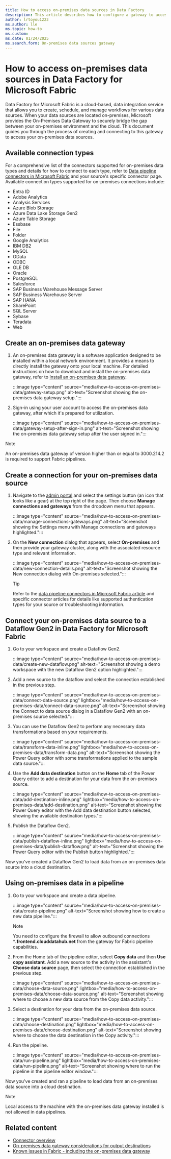 ```yaml
---
title: How to access on-premises data sources in Data Factory
description: This article describes how to configure a gateway to access on-premises data sources from Data Factory for Microsoft Fabric.
author: lrtoyou1223
ms.author: lle
ms.topic: how-to
ms.custom:
ms.date: 01/24/2025
ms.search.form: On-premises data sources gateway
---
```


# How to access on-premises data sources in Data Factory for Microsoft Fabric

Data Factory for Microsoft Fabric is a cloud-based, data integration service that allows you to create, schedule, and manage workflows for various data sources. When your data sources are located on-premises, Microsoft provides the On-Premises Data Gateway to securely bridge the gap between your on-premises environment and the cloud. This document guides you through the process of creating and connecting to this gateway to access your on-premises data sources.

## Available connection types

For a comprehensive list of the connectors supported for on-premises data types and details for how to connect to each type, refer to [Data pipeline connectors in Microsoft Fabric](pipeline-support.md) and your source's specific connector page.
Available connection types supported for on-premises connections include:

   - Entra ID
   - Adobe Analytics
   - Analysis Services
   - Azure Blob Storage
   - Azure Data Lake Storage Gen2
   - Azure Table Storage
   - Essbase
   - File
   - Folder
   - Google Analytics
   - IBM DB2
   - MySQL
   - OData
   - ODBC
   - OLE DB
   - Oracle
   - PostgreSQL
   - Salesforce
   - SAP Business Warehouse Message Server
   - SAP Business Warehouse Server
   - SAP HANA
   - SharePoint
   - SQL Server
   - Sybase
   - Teradata
   - Web

## Create an on-premises data gateway

1. An on-premises data gateway is a software application designed to be installed within a local network environment. It provides a means to directly install the gateway onto your local machine. For detailed instructions on how to download and install the on-premises data gateway, refer to [Install an on-premises data gateway](/data-integration/gateway/service-gateway-install).

   :::image type="content" source="media/how-to-access-on-premises-data/gateway-setup.png" alt-text="Screenshot showing the on-premises data gateway setup.":::

1. Sign-in using your user account to access the on-premises data gateway, after which it's prepared for utilization.

   :::image type="content" source="media/how-to-access-on-premises-data/gateway-setup-after-sign-in.png" alt-text="Screenshot showing the on-premises data gateway setup after the user signed in.":::

> [!NOTE]
> An on-premises data gateway of version higher than or equal to 3000.214.2 is required to support Fabric pipelines.

## Create a connection for your on-premises data source

1. Navigate to the [admin portal](https://app.powerbi.com) and select the settings button (an icon that looks like a gear) at the top right of the page. Then choose **Manage connections and gateways** from the dropdown menu that appears.

   :::image type="content" source="media/how-to-access-on-premises-data/manage-connections-gateways.png" alt-text="Screenshot showing the Settings menu with Manage connections and gateways highlighted.":::

1. On the **New connection** dialog that appears, select **On-premises** and then provide your gateway cluster, along with the associated resource type and relevant information.

   :::image type="content" source="media/how-to-access-on-premises-data/new-connection-details.png" alt-text="Screenshot showing the New connection dialog with On-premises selected.":::

   >[!TIP]
   >Refer to the [data pipeline connectors in Microsoft Fabric article](pipeline-support.md) and specific connector articles for details like supported authentication types for your source or troubleshooting information.

## Connect your on-premises data source to a Dataflow Gen2 in Data Factory for Microsoft Fabric

1. Go to your workspace and create a Dataflow Gen2.

   :::image type="content" source="media/how-to-access-on-premises-data/create-new-dataflow.png" alt-text="Screenshot showing a demo workspace with the new Dataflow Gen2 option highlighted.":::

1. Add a new source to the dataflow and select the connection established in the previous step.

   :::image type="content" source="media/how-to-access-on-premises-data/connect-data-source.png" lightbox="media/how-to-access-on-premises-data/connect-data-source.png" alt-text="Screenshot showing the Connect to data source dialog in a Dataflow Gen2 with an on-premises source selected.":::

1. You can use the Dataflow Gen2 to perform any necessary data transformations based on your requirements.

   :::image type="content" source="media/how-to-access-on-premises-data/transform-data-inline.png" lightbox="media/how-to-access-on-premises-data/transform-data.png" alt-text="Screenshot showing the Power Query editor with some transformations applied to the sample data source.":::

1. Use the **Add data destination** button on the **Home** tab of the Power Query editor to add a destination for your data from the on-premises source.

   :::image type="content" source="media/how-to-access-on-premises-data/add-destination-inline.png" lightbox="media/how-to-access-on-premises-data/add-destination.png" alt-text="Screenshot showing the Power Query editor with the Add data destination button selected, showing the available destination types.":::

1. Publish the Dataflow Gen2.

   :::image type="content" source="media/how-to-access-on-premises-data/publish-dataflow-inline.png" lightbox="media/how-to-access-on-premises-data/publish-dataflow.png" alt-text="Screenshot showing the Power Query editor with the Publish button highlighted.":::

Now you've created a Dataflow Gen2 to load data from an on-premises data source into a cloud destination.

## Using on-premises data in a pipeline

1. Go to your workspace and create a data pipeline.

   :::image type="content" source="media/how-to-access-on-premises-data/create-pipeline.png" alt-text="Screenshot showing how to create a new data pipeline.":::

   > [!NOTE]
   > You need to configure the firewall to allow outbound connections ***.frontend.clouddatahub.net**  from the gateway for Fabric pipeline capabilities. 

1. From the Home tab of the pipeline editor, select **Copy data** and then **Use copy assistant**. Add a new source to the activity in the assistant's **Choose data source** page, then select the connection established in the previous step.

   :::image type="content" source="media/how-to-access-on-premises-data/choose-data-source.png" lightbox="media/how-to-access-on-premises-data/choose-data-source.png" alt-text="Screenshot showing where to choose a new data source from the Copy data activity.":::

1. Select a destination for your data from the on-premises data source.

   :::image type="content" source="media/how-to-access-on-premises-data/choose-destination.png" lightbox="media/how-to-access-on-premises-data/choose-destination.png" alt-text="Screenshot showing where to choose the data destination in the Copy activity.":::

1. Run the pipeline.

   :::image type="content" source="media/how-to-access-on-premises-data/run-pipeline.png" lightbox="media/how-to-access-on-premises-data/run-pipeline.png" alt-text="Screenshot showing where to run the pipeline in the pipeline editor window.":::

Now you've created and ran a pipeline to load data from an on-premises data source into a cloud destination. 

> [!NOTE]
> Local access to the machine with the on-premises data gateway installed is not allowed in data pipelines.

## Related content

- [Connector overview](connector-overview.md)
- [On-premises data gateway considerations for output destinations](gateway-considerations-output-destinations.md)
- [Known issues in Fabric - including the on-premises data gateway](../known-issues/fabric-known-issues.md)
